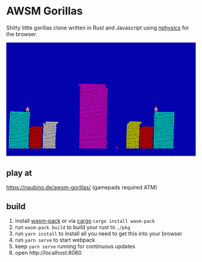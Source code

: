 # AWSM Gorillas

Shitty little gorillas clone written in Rust and Javascript using [nphysics](http://nphysics.org/) for the browser.

![screenshot](screenshot.png)

## play at 

https://naubino.de/awsm-gorillas/ (gamepads required ATM)

## build

1. install [wasm-pack](https://rustwasm.github.io/wasm-pack/installer/) or via [cargo](https://rustup.rs/) `cargo install wasm-pack`
2. run `wasm-pack build` to build your rust to `./pkg`
3. run `yarn install` to install all you need to get this into your browser
4. run `yarn serve` to start webpack
5. keep `yarn serve` running for continuous updates
6. open http://localhost:8080